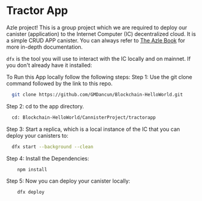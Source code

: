 # Tractor App

Azle project! This is a group project which we are required to deploy our canister (application) to the Internet Computer (IC) decentralized cloud. 
It is a simple CRUD APP canister. You can always refer to [The Azle Book](https://demergent-labs.github.io/azle/) for more in-depth documentation.

`dfx` is the tool you will use to interact with the IC locally and on mainnet. If you don't already have it installed:


To Run this App locally follow the following steps:
Step 1: Use the git clone command followed by the link to this repo.
```bash
  git clone https://github.com/GMDancun/Blockchain-HelloWorld.git
```

Step 2: cd to the app directory.
```bash
  cd: Blockchain-HelloWorld/CannisterProject/tractorapp
```

Step 3: Start a replica, which is a local instance of the IC that you can deploy your canisters to:
```bash
  dfx start --background --clean
```

Step 4: Install the Dependencies:
```bash
    npm install
```

Step 5: Now you can deploy your canister locally:
```bash
    dfx deploy
```

